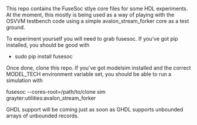 This repo contains the FuseSoc stlye core files for some HDL experiments.
At the moment, this mostly is being used as a way of playing with the OSVVM
testbench code using a simple avalon_stream_forker core as a test ground.

To experiment yourself you will need to grab fusesoc. If you've got pip
installed, you should be good with

* sudo pip install fusesoc

Once done, clone this repo. If you've got modelsim installed and the correct
MODEL_TECH environment variable set, you should be able to run a simulation
with

fusesoc --cores-root=/path/to/clone sim grayter:utilities:avalon_stream_forker

GHDL support will be coming just as soon as GHDL supports unbounded arrays
of unbounded records.
